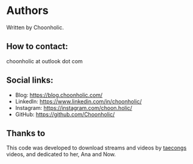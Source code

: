 # Authors
Written by Choonholic.

## How to contact:
choonholic at outlook dot com

## Social links:
* Blog: https://blog.choonholic.com/
* LinkedIn: https://www.linkedin.com/in/choonholic/
* Instagram: https://instagram.com/choon.holic/
* GitHub: https://github.com/Choonholic/

## Thanks to
This code was developed to download streams and videos by [taecongs](https://chzzk.naver.com/e8767e4653473e66a720b5d245993c1f) videos, and dedicated to her, Ana and Now.